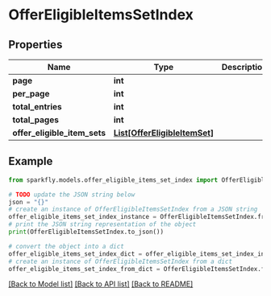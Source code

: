 # OfferEligibleItemsSetIndex


## Properties

Name | Type | Description | Notes
------------ | ------------- | ------------- | -------------
**page** | **int** |  | [optional] 
**per_page** | **int** |  | [optional] 
**total_entries** | **int** |  | [optional] 
**total_pages** | **int** |  | [optional] 
**offer_eligible_item_sets** | [**List[OfferEligibleItemSet]**](OfferEligibleItemSet.md) |  | [optional] 

## Example

```python
from sparkfly.models.offer_eligible_items_set_index import OfferEligibleItemsSetIndex

# TODO update the JSON string below
json = "{}"
# create an instance of OfferEligibleItemsSetIndex from a JSON string
offer_eligible_items_set_index_instance = OfferEligibleItemsSetIndex.from_json(json)
# print the JSON string representation of the object
print(OfferEligibleItemsSetIndex.to_json())

# convert the object into a dict
offer_eligible_items_set_index_dict = offer_eligible_items_set_index_instance.to_dict()
# create an instance of OfferEligibleItemsSetIndex from a dict
offer_eligible_items_set_index_from_dict = OfferEligibleItemsSetIndex.from_dict(offer_eligible_items_set_index_dict)
```
[[Back to Model list]](../README.md#documentation-for-models) [[Back to API list]](../README.md#documentation-for-api-endpoints) [[Back to README]](../README.md)


